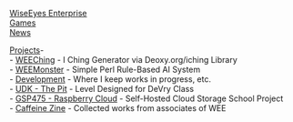 <html><body>
<p>
<a href="https://www.wiseeyesent.com/">WiseEyes Enterprise</a><br/>
<a href="https://games.wiseeyesent.com/">Games</a><br/>
<a href="/">News</a><br/>
</p>
<p>
<a title="Projects" href="https://games.wiseeyesent.com/projects/">Projects</a>-<br/>
- <a href="https://games.wiseeyesent.com/projects/games/weeching/">WEEChing</a> - I Ching Generator via Deoxy.org/iching Library<br/>
- <a href="https://games.wiseeyesent.com/projects/games/weemonster/">WEEMonster</a> - Simple Perl Rule-Based AI System<br/>
- <a href="https://www.wiseeyesent.com/dev/">Development</a> - Where I keep works in progress, etc.<br/>
- <a title="“The Pit” Walkthrough" href="/pages/the-pit-walkthrough.html">UDK - The Pit</a> - Level Designed for DeVry Class<br/>
- <a title="GSP475" href="https://www.wiseeyesent.com/gsp475/">GSP475 - Raspberry Cloud</a> - Self-Hosted Cloud Storage School Project<br/>
- <a href="https://www.wiseeyesent.com/caffeine/">Caffeine Zine</a> - Collected works from associates of WEE
</p>
</body></html>

